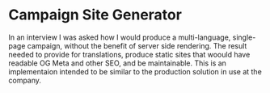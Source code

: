 # Campaign Site Generator

In an interview I was asked how I would produce a multi-language, single-page campaign, without the benefit of server side rendering. The result needed to provide for translations, produce static sites that woould have readable OG Meta and other SEO, and be maintainable. This is an implementaion intended to be similar to the production solution in use at the company.
